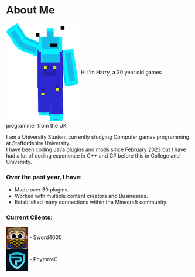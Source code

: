 About Me
=============

<img align="center" src="character.png" width="200">   Hi I'm Harry, a 20 year old games programmer from the UK

I am a University Student currently studying Computer games programming at Staffordshire University.  
I have been coding Java plugins and mods since February 2023 but I have had a lot of coding experience in C++ and C# before this in College and University.

### Over the past year, I have:
- Made over 30 plugins.
- Worked with multiple content creators and Businesses.
- Established many connections within the Minecraft community.

### Current Clients:

<img align="center" src="sword.jpg" width="60"> -   Sword4000  
<img align="center" src="phytor.jpg" width="60"> -   PhytorMC
<!---
HarryWhead/HarryWhead is a ✨ special ✨ repository because its `README.md` (this file) appears on your GitHub profile.
You can click the Preview link to take a look at your changes.
--->
